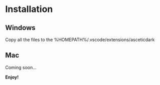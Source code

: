 # Installation

## Windows

Copy all the files to the %HOMEPATH%/.vscode/extensions/asceticdark 

## Mac

Coming soon... 

**Enjoy!**
